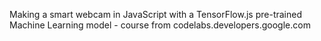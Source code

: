 Making a smart webcam in JavaScript with a TensorFlow.js pre-trained Machine Learning model - course from codelabs.developers.google.com